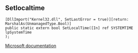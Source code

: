 ## Setlocaltime

```
[DllImport("Kernel32.dll", SetLastError = true)][return: MarshalAs(UnmanagedType.Bool)]
public static extern bool SetLocalTime([In] ref SYSTEMTIME lpSystemTime
);
```

[Microsoft documentation](https://docs.microsoft.com/en-us/windows/win32/api/sysinfoapi/nf-sysinfoapi-setlocaltime)
